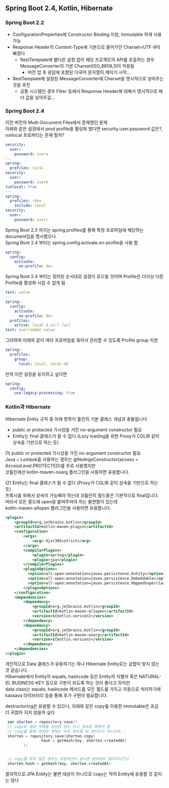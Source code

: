 ## Spring Boot 2.4, Kotlin, Hibernate

### Spring Boot 2.2
* ConfigurationProperties에 Constructor Binding 지원, Immutable 하게 사용 가능
* Response Header의 Content-Type에 기본으로 들어가던 Charset=UTF-8이 빠졌다
  * RestTemplate에 별다른 설정 없이 해당 프로젝트의 API를 호출하는 경우 MessageConverter의 기본 Charset(ISO_8859_1)이 적용됨
    * 버전 업 후 응답에 포함된 다국어 문자열이 깨지기 시작...
* RestTemplate에 설정된 MessageConverter에 Charset을 명시적으로 넣어주는 것을 추천
    * 공통 시스템인 경우 Filter 등에서 Response Header에 대해서 명시적으로 헤더 값을 넣어주길...
    
### Spring Boot 2.4
이전 버전의 Multi-Document Files에서 존재했던 문제  
아래와 같은 설정에서 prod profile을 활성화 했다면 security.user.password 값은?, runlocal 프로퍼티는 존재 할까? 
```yaml
security:
  user:
    password: usera
---
spring:
  profiles: local
security:
  user:
    password: userb
runlocal: true
---
spring:
  profiles: !dev
    include: local
security:
  user:
    password: userc
```

Spring Boot 2.3 까지는 spring.profiles를 통해 특정 프로파일에 해당하는 document임을 명시했으나  
Spring Boot 2.4 부터는 spring.config.activate.on-profile을 사용 함
```yaml
spring:
  config:
    activate:
      on-profile: dev
```

Spring Boot 2.4 부터는 정의된 순서대로 설정이 로드될 것이며 Profile은 더이상 다른 Profile을 활성화 시킬 수 없게 됨  
```yaml
test: value
---
spring:
  config:
    activate:
      on-profile: dev
  profiles:
    active: local # will fail
test: overridden value
```

그리하여 아래와 같이 여러 프로파일을 묶어서 관리할 수 있도록 Profile group 지원 
```yaml
spring:
  profiles:
    group:
      local: local, local-db
```  

만약 이전 설정을 유지하고 싶다면
```yaml
spring:
  config:
    use-legacy-processing: true

```
 

### Kotlin과 Hibernate
Hibernate Entity 규칙 중 아래 항목이 틀린의 기본 클래스 개념과 충돌됩니다
* public or protected 가시성을 가진 no-argument constructor 필요
* Entity는 final 클래스가 될 수 없다 (Lazy loading을 위한 Proxy가 CGLIB 같이 상속을 기반으로 하는 듯)
 
(1) public or protected 가시성을 가진 no-argument constructor 필요  
Java + Lombok을 사용하는 경우는 @NoArgsConstructor(access = AccessLevel.PROTECTED)를 주로 사용했지만  
코틀린에선 kotlin-maven-noarg 플러그인을 사용하면 유용합니다.    

(2) Entity는 final 클래스가 될 수 없다 (Proxy가 CGLIB 같이 상속을 기반으로 하는 듯)  
프록시를 위해서 상속이 가능해야 하는데 코틀린의 필드들은 기본적으로 final입니다. 따라서 모든 필드에 open을 붙여주어야 하는 불편함이 있는데  
kotlin-maven-allopen 플러그인을 사용하면 유용합니다.  

```xml
<plugin>
    <groupId>org.jetbrains.kotlin</groupId>
    <artifactId>kotlin-maven-plugin</artifactId>
    <configuration>
        <args>
            <arg>-Xjsr305=strict</arg>
        </args>
        <compilerPlugins>
            <plugin>spring</plugin>
            <plugin>jpa</plugin>
        </compilerPlugins>
        <pluginOptions>
          <option>all-open:annotation=javax.persistence.Entity</option>
          <option>all-open:annotation=javax.persistence.Embeddable</option>
          <option>all-open:annotation=javax.persistence.MappedSuperclass</option>
        </pluginOptions>
    </configuration>
    <dependencies>
        <dependency>
            <groupId>org.jetbrains.kotlin</groupId>
            <artifactId>kotlin-maven-allopen</artifactId>
            <version>${kotlin.version}</version>
        </dependency>
        <dependency>
            <groupId>org.jetbrains.kotlin</groupId>
            <artifactId>kotlin-maven-noarg</artifactId>
            <version>${kotlin.version}</version>
        </dependency>
    </dependencies>
</plugin>
```

개인적으로 Data 클래스가 유용하기는 하나 Hibernate Entity로는 궁합이 맞지 않는 것 같습니다.  
Hibernate에서 Entity의 equals, hashcode 등은 Entity의 식별자 혹은 NATURAL-ID, BUSINESS-KEY 등으로 구분이 되도록 하는 것이 좋다고 하지만  
data class는 equals, hashcode 메서드를 모든 필드를 가지고 자동으로 처리하기에 kassava 라이브러리 등을 통해 추가 구현이 필요합니다.  

destructuring은 유용할 수 있으나, 아래와 같은 copy를 이용한 immutable은 조금 더 귀찮아 지지 않을까 싶다
```kotlin
 var shorten = repository.save()
 // copy로 새로 객체를 생성한 경우 다시 영속화 해줘야 함
 // copy를 통해 생성된 객체는 아직 영속화 된 엔티티가 아니므로...
 shorten = repository.save(shorten.copy(
                hash = getHash(key, shorten.createdAt)
        ))


 // copy를 하지 않은 경우는 트랜잭션이 끝나면 업데이트 쿼리가나간다
 shorten.hash = getHash(key, shorten.createdAt)
```

결과적으로 JPA Entity는 불변 대상이 아니므로 copy는 딱히 Entity에 유용할 것 같지는 않다